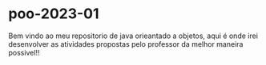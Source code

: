 # poo-2023-01
Bem vindo ao meu repositorio de java orieantado a objetos, aqui é onde irei desenvolver as atividades propostas pelo professor da melhor maneira possivel!!

